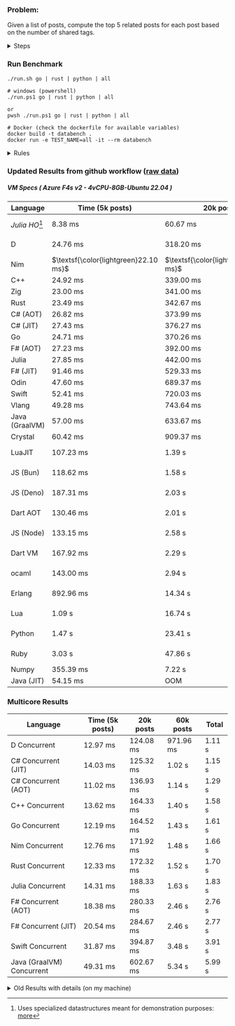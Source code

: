 ### Problem:

Given a list of posts, compute the top 5 related posts for each post based on the number of shared tags.

<details>
<summary> Steps </summary>

-   Read the posts JSON file.
-   Iterate over the posts and populate a map containing: `tag -> List<int>`, with the int representing the post index of each post with that tag.
-   Iterate over the posts and for each post:
    -   Create a map: `PostIndex -> int` to track the number of shared tags
    -   For each tag, Iterate over the posts that have that tag
    -   For each post, increment the shared tag count in the map.
-   Sort the related posts by the number of shared tags.
-   Write the top 5 related posts for each post to a new JSON file.
</details>

### Run Benchmark

```
./run.sh go | rust | python | all

# windows (powershell)
./run.ps1 go | rust | python | all

or
pwsh ./run.ps1 go | rust | python | all

# Docker (check the dockerfile for available variables)
docker build -t databench .
docker run -e TEST_NAME=all -it --rm databench
```

<details>
<summary> Rules </summary>

<h3>No:</h3>

-   FFI (including assembly inlining)
-   Unsafe code blocks
-   Custom benchmarking
-   Disabling runtime checks (bounds etc)
-   Specific hardware targeting
-   SIMD for single threaded solutions
-   Hardcoding number of posts
-   Lazy evaluation (Unless results are computed at runtime and timed)
-   Computation Caching

<h3>Must:</h3>

-   Support up to 100,000 posts
-   Support UTF8 strings
-   Parse json at runtime
-   Support up to 100 tags
-   Use a stable release of the compiler/runtime
-   Represent tags as strings
-   Be production ready
-   Use less than 8GB of memory
</details>

### Updated Results from github workflow ([raw data](https://github.com/jinyus/related_post_gen/blob/main/raw_results.md))

##### VM Specs ( Azure F4s v2 - 4vCPU-8GB-Ubuntu 22.04 )

| Language       | Time (5k posts)                       | 20k posts                              | 60k posts                           | Total     |
| -------------- | ------------------------------------- | -------------------------------------- | ----------------------------------- | --------- |
| _Julia HO_[^1] | 8.38 ms | 60.67 ms | 139.00 ms | 208.05 ms |
| D | 24.76 ms | 318.20 ms | $\textsf{\color{lightgreen}2.71 s}$ | 3.05 s |
| Nim | $\textsf{\color{lightgreen}22.10 ms}$ | $\textsf{\color{lightgreen}317.88 ms}$ | 2.85 s | 3.19 s |
| C++ | 24.92 ms | 339.00 ms | 2.92 s | 3.29 s |
| Zig | 23.00 ms | 341.00 ms | 2.99 s | 3.35 s |
| Rust | 23.49 ms | 342.67 ms | 3.04 s | 3.40 s |
| C# (AOT) | 26.82 ms | 373.99 ms | 3.25 s | 3.65 s |
| C# (JIT) | 27.43 ms | 376.27 ms | 3.26 s | 3.66 s |
| Go | 24.71 ms | 370.26 ms | 3.27 s | 3.67 s |
| F# (AOT) | 27.23 ms | 392.00 ms | 3.42 s | 3.84 s |
| Julia | 27.85 ms | 442.00 ms | 3.88 s | 4.35 s |
| F# (JIT) | 91.46 ms | 529.33 ms | 4.04 s | 4.67 s |
| Odin | 47.60 ms | 689.37 ms | 6.00 s | 6.74 s |
| Swift | 52.41 ms | 720.03 ms | 6.22 s | 6.99 s |
| Vlang | 49.28 ms | 743.64 ms | 6.60 s | 7.39 s |
| Java (GraalVM) | 57.00 ms | 633.67 ms | 7.51 s | 8.20 s |
| Crystal | 60.42 ms | 909.37 ms | 8.01 s | 8.98 s |
| LuaJIT | 107.23 ms | 1.39 s | 12.10 s | 13.59 s |
| JS (Bun) | 118.62 ms | 1.58 s | 12.40 s | 14.10 s |
| JS (Deno) | 187.31 ms | 2.03 s | 17.20 s | 19.42 s |
| Dart AOT | 130.46 ms | 2.01 s | 17.85 s | 19.99 s |
| JS (Node) | 133.15 ms | 2.58 s | 17.54 s | 20.25 s |
| Dart VM | 167.92 ms | 2.29 s | 19.68 s | 22.14 s |
| ocaml | 143.00 ms | 2.94 s | 33.43 s | 36.51 s |
| Erlang | 892.96 ms | 14.34 s | 138.47 s | 153.70 s |
| Lua | 1.09 s | 16.74 s | 149.92 s | 167.76 s |
| Python | 1.47 s | 23.41 s | 213.24 s | 238.11 s |
| Ruby | 3.03 s | 47.86 s | 434.79 s | 485.68 s |
| Numpy | 355.39 ms | 7.22 s | OOM | N/A |
| Java (JIT) | 54.15 ms | OOM | OOM | N/A |

### Multicore Results

| Language       | Time (5k posts) | 20k posts        | 60k posts        | Total     |
| -------------- | --------------- | ---------------- | ---------------- | --------- |
| D Concurrent | 12.97 ms | 124.08 ms | 971.96 ms | 1.11 s |
| C# Concurrent (JIT) | 14.03 ms | 125.32 ms | 1.02 s | 1.15 s |
| C# Concurrent (AOT) | 11.02 ms | 136.93 ms | 1.14 s | 1.29 s |
| C++ Concurrent | 13.62 ms | 164.33 ms | 1.40 s | 1.58 s |
| Go Concurrent | 12.19 ms | 164.52 ms | 1.43 s | 1.61 s |
| Nim Concurrent | 12.76 ms | 171.92 ms | 1.48 s | 1.66 s |
| Rust Concurrent | 12.33 ms | 172.32 ms | 1.52 s | 1.70 s |
| Julia Concurrent | 14.31 ms | 188.33 ms | 1.63 s | 1.83 s |
| F# Concurrent (AOT) | 18.38 ms | 280.33 ms | 2.46 s | 2.76 s |
| F# Concurrent (JIT) | 20.54 ms | 284.67 ms | 2.46 s | 2.77 s |
| Swift Concurrent | 31.87 ms | 394.87 ms | 3.48 s | 3.91 s |
| Java (GraalVM) Concurrent | 49.31 ms | 602.67 ms | 5.34 s | 5.99 s |

<details>
<summary> Old Results with details (on my machine) </summary>

| Language   | Processing Time | Total (+ I/O) | Details                                                                                                                                                                                                                                                                                         |
| ---------- | --------------- | ------------- | ----------------------------------------------------------------------------------------------------------------------------------------------------------------------------------------------------------------------------------------------------------------------------------------------- |
| Rust       | -               | 4.5s          | Initial                                                                                                                                                                                                                                                                                         |
| Rust v2    | -               | 2.60s         | Replace std HashMap with fxHashMap by [phazer99](https://www.reddit.com/r/rust/comments/16plgok/comment/k1rtr4x/?utm_source=share&utm_medium=web2x&context=3)                                                                                                                                   |
| Rust v3    | -               | 1.28s         | Preallocate and reuse map and unstable sort by [vdrmn](https://www.reddit.com/r/rust/comments/16plgok/comment/k1rzo7g/?utm_source=share&utm_medium=web2x&context=3) and [Darksonn](https://www.reddit.com/r/rust/comments/16plgok/comment/k1rzwdx/?utm_source=share&utm_medium=web2x&context=3) |
| Rust v4    | -               | 0.13s         | Use Post index as key instead of Pointer and Binary Heap by [RB5009](https://www.reddit.com/r/rust/comments/16plgok/comment/k1s5ea0/?utm_source=share&utm_medium=web2x&context=3)                                                                                                               |
| Rust v5    | 38ms            | 52ms          | Rm hashing from loop and use vec[count] instead of map[index]count by RB5009                                                                                                                                                                                                                    |
| Rust v6    | 23ms            | 36ms          | Optimized Binary Heap Ops by [scottlamb](https://github.com/jinyus/related_post_gen/pull/12)                                                                                                                                                                                                    |
| Rust Rayon | 9ms             | 22ms          | Parallelize by [masmullin2000](https://github.com/jinyus/related_post_gen/pull/4)                                                                                                                                                                                                               |
| Rust Rayon | 8ms             | 22ms          | Remove comparison out of hot loop                                                                                                                                                                                                                                                               |
| ⠀          | ⠀               | ⠀             | ⠀                                                                                                                                                                                                                                                                                               |
| Go         | -               | 1.5s          | Initial                                                                                                                                                                                                                                                                                         |
| Go v2      | -               | 80ms          | Add rust optimizations                                                                                                                                                                                                                                                                          |
| Go v3      | 56ms            | 70ms          | Use goccy/go-json                                                                                                                                                                                                                                                                               |
| Go v3      | 34ms            | 55ms          | Use generic binaryheap by [DrBlury](https://github.com/jinyus/related_post_gen/pull/7)                                                                                                                                                                                                          |
| Go v4      | 26ms            | 50ms          | Replace binary heap with custom priority queue                                                                                                                                                                                                                                                  |
| Go v5      | 20ms            | 43ms          | Remove comparison out of hot loop                                                                                                                                                                                                                                                               |
| Go Con     | 10ms            | 33ms          | Go concurrency by [tirprox](https://github.com/jinyus/related_post_gen/pull/17) and [DrBlury](https://github.com/jinyus/related_post_gen/pull/8)                                                                                                                                                |
| Go Con v2  | 5ms             | 29ms          | Use arena, use waitgroup, rm binheap by [DrBlury](https://github.com/jinyus/related_post_gen/pull/20)                                                                                                                                                                                           |
| ⠀          | ⠀               | ⠀             | ⠀                                                                                                                                                                                                                                                                                               |
| Python     | -               | 7.81s         | Initial                                                                                                                                                                                                                                                                                         |
| Python v2  | 1.35s           | 1.53s         | Add rust optimizations by [dave-andersen](https://github.com/jinyus/related_post_gen/pull/10)                                                                                                                                                                                                   |
| Numpy      | 0.57s           | 0.85s         | Numpy implementation by [Copper280z](https://github.com/jinyus/related_post_gen/pull/11)                                                                                                                                                                                                        |
| ⠀          | ⠀               | ⠀             | ⠀                                                                                                                                                                                                                                                                                               |
| Crystal    | 50ms            | 96ms          | Inital w/ previous optimizations                                                                                                                                                                                                                                                                |
| Crystal v2 | 33ms            | 72ms          | Replace binary heap with custom priority queue                                                                                                                                                                                                                                                  |
| ⠀          | ⠀               | ⠀             | ⠀                                                                                                                                                                                                                                                                                               |
| Odin       | 110ms           | 397ms         | Ported from golang code                                                                                                                                                                                                                                                                         |
| Odin v2    | 104ms           | 404ms         | Remove comparison out of hot loop                                                                                                                                                                                                                                                               |
| ⠀          | ⠀               | ⠀             | ⠀                                                                                                                                                                                                                                                                                               |
| Dart VM    | 125ms           | 530ms         | Ported from golang code                                                                                                                                                                                                                                                                         |
| Dart bin   | 274ms           | 360ms         | Compiled executable                                                                                                                                                                                                                                                                             |
| ⠀          | ⠀               | ⠀             | ⠀                                                                                                                                                                                                                                                                                               |
| Vlang      | 339ms           | 560ms         | Ported from golang code                                                                                                                                                                                                                                                                         |
| ⠀          | ⠀               | ⠀             | ⠀                                                                                                                                                                                                                                                                                               |
| Zig        | 80ms            | 110ms         | Provided by [akhildevelops](https://github.com/jinyus/related_post_gen/pull/30)                                                                                                                                                                                                                 |

</details>

[^1]: Uses specialized datastructures meant for demonstration purposes: [more](https://github.com/LilithHafner/Jokes/tree/main/SuperDataStructures.jl)
